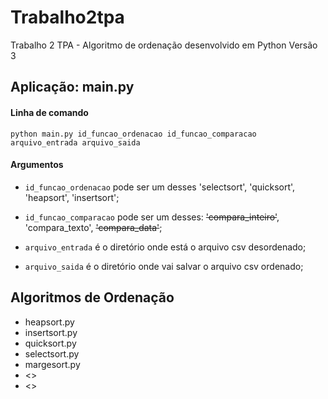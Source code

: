 # Trabalho2tpa
Trabalho 2 TPA - Algoritmo de ordenação desenvolvido em Python Versão 3

## Aplicação: main.py

#### Linha de comando

	python main.py id_funcao_ordenacao id_funcao_comparacao arquivo_entrada arquivo_saida

#### Argumentos

 - `id_funcao_ordenacao` pode ser um desses 'selectsort', 'quicksort', 'heapsort', 'insertsort';

 - `id_funcao_comparacao` pode ser um desses: ~~'compara_inteiro'~~, 'compara_texto', ~~'compara_data'~~;

 - `arquivo_entrada` é o diretório onde está o arquivo csv desordenado;
	
 - `arquivo_saida` é o diretório onde vai salvar o arquivo csv ordenado;

## Algoritmos de Ordenação

- heapsort.py
- insertsort.py
- quicksort.py
- selectsort.py
- margesort.py
- <>
- <>
